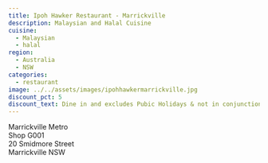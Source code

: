 ```yaml
---
title: Ipoh Hawker Restaurant - Marrickville
description: Malaysian and Halal Cuisine
cuisine:
  - Malaysian
  - halal
region:
  - Australia
  - NSW
categories:
  - restaurant
image: ../../assets/images/ipohhawkermarrickville.jpg
discount_pct: 5
discount_text: Dine in and excludes Pubic Holidays & not in conjunction with any other offer
---
```


Marrickville Metro  
Shop G001  
20 Smidmore Street  
Marrickville NSW

